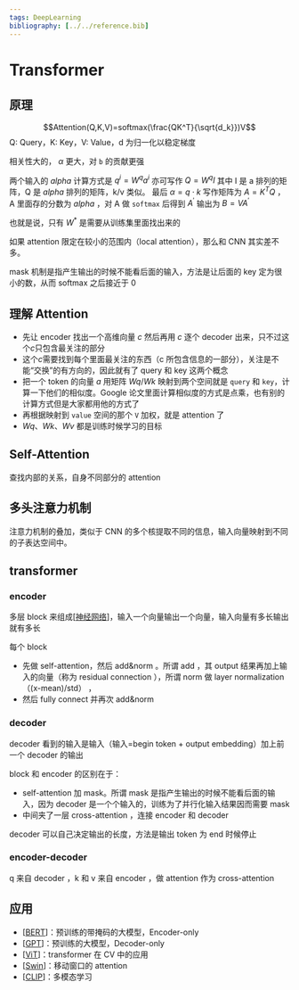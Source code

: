 ```yaml
---
tags: DeepLearning
bibliography: [../../reference.bib]
---
```


# Transformer

## 原理

$$Attention(Q,K,V)=softmax(\frac{QK^T}{\sqrt{d_k}})V$$
Q: Query，K: Key，V: Value，d 为归一化以稳定梯度

相关性大的， $\alpha$ 更大，对 `b` 的贡献更强

两个输入的 $alpha$ 计算方式是 $q^i=W^qa^i$ 亦可写作 $Q=W^qI$ 其中 I 是 a 排列的矩阵，Q 是 $alpha$ 排列的矩阵，k/v 类似。 最后 $\alpha=q \cdot k$ 写作矩阵为 $A=K^TQ$ ，A 里面存的分数为 $alpha$ ，对 A 做 `softmax` 后得到 $A^\prime$ 输出为 $B=VA^\prime$

也就是说，只有 $W^*$ 是需要从训练集里面找出来的

如果 attention 限定在较小的范围内（local attention），那么和 CNN 其实差不多。

mask 机制是指产生输出的时候不能看后面的输入，方法是让后面的 key 定为很小的数，从而 softmax 之后接近于 0

## 理解 Attention

- 先让 encoder 找出一个高维向量 $c$ 然后再用 $c$ 逐个 decoder 出来，只不过这个$c$只包含最关注的部分
- 这个$c$需要找到每个里面最关注的东西（c 所包含信息的一部分），关注是不能“交换”的有方向的，因此就有了 query 和 key 这两个概念
- 把一个 token 的向量 $a$ 用矩阵 $Wq$/$Wk$ 映射到两个空间就是 `query` 和 `key`，计算一下他们的相似度。Google 论文里面计算相似度的方式是点乘，也有别的计算方式但是大家都用他的方式了
- 再根据映射到 `value` 空间的那个 `V` 加权，就是 attention 了
- $Wq$、$Wk$、$Wv$ 都是训练时候学习的目标

## Self-Attention

查找内部的关系，自身不同部分的 attention

## 多头注意力机制

注意力机制的叠加，类似于 CNN 的多个核提取不同的信息，输入向量映射到不同的子表达空间中。

## transformer

### encoder

多层 block 来组成[[神经网络]]，输入一个向量输出一个向量，输入向量有多长输出就有多长

每个 block

- 先做 self-attention，然后 add&norm 。所谓 add ，其 output 结果再加上输入的向量（称为 residual connection ），所谓 norm 做 layer normalization （(x-mean)/std） ，
- 然后 fully connect 并再次 add&norm

### decoder

decoder 看到的输入是输入（输入=begin token + output embedding）加上前一个 decoder 的输出

block 和 encoder 的区别在于：

- self-attention 加 mask。所谓 mask 是指产生输出的时候不能看后面的输入，因为 decoder 是一个个输入的，训练为了并行化输入结果因而需要 mask
- 中间夹了一层 cross-attention ，连接 encoder 和 decoder

decoder 可以自己决定输出的长度，方法是输出 token 为 end 时候停止

### encoder-decoder

q 来自 decoder ，k 和 v 来自 encoder ，做 attention 作为 cross-attention

## 应用

- [[BERT]]：预训练的带掩码的大模型，Encoder-only
- [[GPT]]：预训练的大模型，Decoder-only
- [[ViT]]：transformer 在 CV 中的应用
- [[Swin]]：移动窗口的 attention
- [[CLIP]]：多模态学习

[//begin]: # "Autogenerated link references for markdown compatibility"
[神经网络]: 神经网络.md "神经网络"
[bert]: ../model/BERT.md "BERT"
[gpt]: ../model/GPT.md "GPT"
[pathways]: ../inference/Pathways.md "Pathways"
[vit]: ../model/ViT.md "ViT"
[swin]: ../model/Swin.md "Swin"
[clip]: ../model/CLIP.md "CLIP"
[//end]: # "Autogenerated link references"
